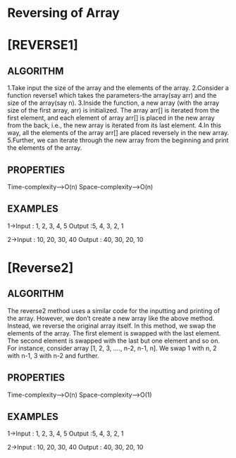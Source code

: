
#  Reversing of Array

# [REVERSE1]
 ## ALGORITHM

1.Take input the size of the array and the elements of the array.
 2.Consider a function reverse1 which takes the parameters-the array(say arr) and the size of the array(say n).
 3.Inside the function, a new array (with the array size of the first array, arr) is initialized. The array arr[] is iterated from the first element, and each element of array arr[] is placed in the new array from the back, i.e., the new array is iterated from its last element.
 4.In this way, all the elements of the array arr[] are placed reversely in the new array.
 5.Further, we can iterate through the new array from the beginning and print the elements of the array.

 ## PROPERTIES
 Time-complexity-->O(n)
 Space-complexity-->O(n)

 ## EXAMPLES
1->Input : 1, 2, 3, 4, 5
 Output :5, 4, 3, 2, 1

2->Input :  10, 20, 30, 40
 Output : 40, 30, 20, 10



 # [Reverse2]

 ## ALGORITHM
 The reverse2 method uses a similar code for the inputting and printing of the array. However, we don’t create a new array like the above method. Instead, we reverse the original array itself. In this method, we swap the elements of the array. The first element is swapped with the last element. The second element is swapped with the last but one element and so on. 
 For instance, consider array [1, 2, 3, …., n-2, n-1, n]. We swap 1 with n, 2 with n-1, 3 with n-2 and further. 

## PROPERTIES
Time-complexity-->O(n)
 Space-complexity-->O(1)

 ## EXAMPLES
 1->Input : 1, 2, 3, 4, 5
 Output :5, 4, 3, 2, 1

 2->Input :  10, 20, 30, 40
 Output : 40, 30, 20, 10
